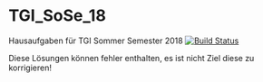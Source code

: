 # TGI_SoSe_18
Hausaufgaben für TGI Sommer Semester 2018 [![Build Status](https://travis-ci.com/BB20101997/TGI_SoSe_18.svg?token=QcRqrxpHz6YKnWg5fc6g&branch=master)](https://travis-ci.com/BB20101997/TGI_SoSe_18)

Diese Lösungen können fehler enthalten, es ist nicht Ziel diese zu korrigieren!
